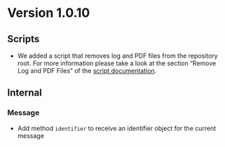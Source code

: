 # Version 1.0.10

## Scripts

- We added a script that removes log and PDF files from the repository root. For more information please take a look at the section “Remove Log and PDF Files” of the [script documentation](../Scripts.md).

## Internal

### Message

- Add method `identifier` to receive an identifier object for the current message
